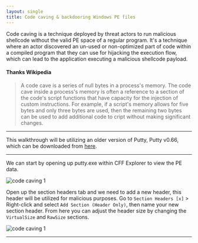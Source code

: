 ```yaml
---
layout: single
title: Code caving & backdooring Windows PE files
---
```


Code caving is a technique deployed by threat actors to run malicious shellcode without the valid PE space of a regular program. It's a technique where an actor discovered an un-used or non-optimized part of code within a compiled program that they can use for hijacking the execution flow, which can lead to the application executing a malicious shellcode payload.

#### Thanks Wikipedia
> A code cave is a series of null bytes in a process's memory. The code cave inside a process's memory is often a reference to a section of the code's script functions that have capacity for the injection of custom instructions. For example, if a script's memory allows for five bytes and only three bytes are used, then the remaining two bytes can be used to add additional code to cript without making significant changes. 

---

This walkthrough will be utilizing an older version of Putty, Putty v0.66, which can be downloaded from [here](https://www.chiark.greenend.org.uk/~sgtatham/putty/releases/0.66.html).

----

We can start by opening up putty.exe within CFF Explorer to view the PE data.

![code caving 1](https://raw.githubusercontent.com/FULLSHADE/FULLSHADE.github.io/master/static/img/_posts/code_caving_1.png)

Open up the section headers tab and we need to add a new header, this header will be utilized for malicious purposes. Go to `Section Headers [x]` > Right-click and select `Add Section (Header Only)`, then name your new section header. From here you can adjust the header size by changing the `VirtualSize` and `RawSize` sections.

![code caving 1](https://raw.githubusercontent.com/FULLSHADE/FULLSHADE.github.io/master/static/img/_posts/code_caving_2.png)





----
